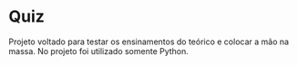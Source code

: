 
# Quiz
Projeto voltado para testar os ensinamentos do teórico e colocar a mão na massa. No projeto foi utilizado somente Python.

